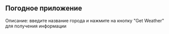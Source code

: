 ## Погодное приложение 

Описание: введите название города и нажмите на кнопку "Get Weather" для получения информации